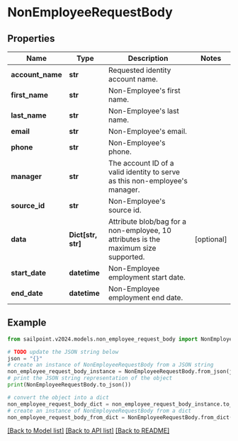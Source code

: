 # NonEmployeeRequestBody


## Properties

Name | Type | Description | Notes
------------ | ------------- | ------------- | -------------
**account_name** | **str** | Requested identity account name. | 
**first_name** | **str** | Non-Employee&#39;s first name. | 
**last_name** | **str** | Non-Employee&#39;s last name. | 
**email** | **str** | Non-Employee&#39;s email. | 
**phone** | **str** | Non-Employee&#39;s phone. | 
**manager** | **str** | The account ID of a valid identity to serve as this non-employee&#39;s manager. | 
**source_id** | **str** | Non-Employee&#39;s source id. | 
**data** | **Dict[str, str]** | Attribute blob/bag for a non-employee, 10 attributes is the maximum size supported. | [optional] 
**start_date** | **datetime** | Non-Employee employment start date. | 
**end_date** | **datetime** | Non-Employee employment end date. | 

## Example

```python
from sailpoint.v2024.models.non_employee_request_body import NonEmployeeRequestBody

# TODO update the JSON string below
json = "{}"
# create an instance of NonEmployeeRequestBody from a JSON string
non_employee_request_body_instance = NonEmployeeRequestBody.from_json(json)
# print the JSON string representation of the object
print(NonEmployeeRequestBody.to_json())

# convert the object into a dict
non_employee_request_body_dict = non_employee_request_body_instance.to_dict()
# create an instance of NonEmployeeRequestBody from a dict
non_employee_request_body_from_dict = NonEmployeeRequestBody.from_dict(non_employee_request_body_dict)
```
[[Back to Model list]](../README.md#documentation-for-models) [[Back to API list]](../README.md#documentation-for-api-endpoints) [[Back to README]](../README.md)


